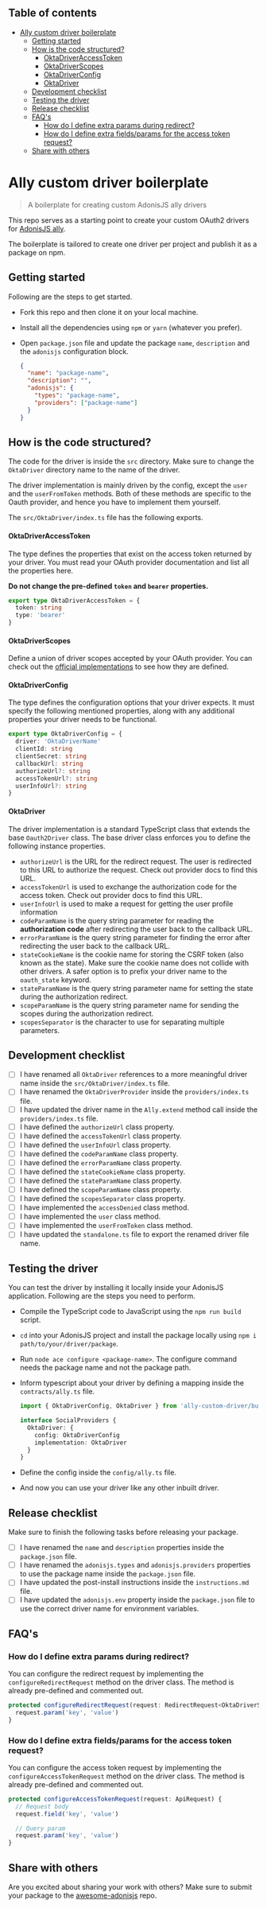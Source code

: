 <!-- START doctoc generated TOC please keep comment here to allow auto update -->
<!-- DON'T EDIT THIS SECTION, INSTEAD RE-RUN doctoc TO UPDATE -->

## Table of contents

- [Ally custom driver boilerplate](#ally-custom-driver-boilerplate)
  - [Getting started](#getting-started)
  - [How is the code structured?](#how-is-the-code-structured)
    - [OktaDriverAccessToken](#OktaDriveraccesstoken)
    - [OktaDriverScopes](#OktaDriverscopes)
    - [OktaDriverConfig](#OktaDriverconfig)
    - [OktaDriver](#OktaDriver)
  - [Development checklist](#development-checklist)
  - [Testing the driver](#testing-the-driver)
  - [Release checklist](#release-checklist)
  - [FAQ's](#faqs)
    - [How do I define extra params during redirect?](#how-do-i-define-extra-params-during-redirect)
    - [How do I define extra fields/params for the access token request?](#how-do-i-define-extra-fieldsparams-for-the-access-token-request)
  - [Share with others](#share-with-others)

<!-- END doctoc generated TOC please keep comment here to allow auto update -->

# Ally custom driver boilerplate

> A boilerplate for creating custom AdonisJS ally drivers

This repo serves as a starting point to create your custom OAuth2 drivers for [AdonisJS ally](https://docs.adonisjs.com/guides/auth/social).

The boilerplate is tailored to create one driver per project and publish it as a package on npm.

## Getting started

Following are the steps to get started.

- Fork this repo and then clone it on your local machine.
- Install all the dependencies using `npm` or `yarn` (whatever you prefer).
- Open `package.json` file and update the package `name`, `description` and the `adonisjs` configuration block.

  ```json
  {
    "name": "package-name",
    "description": "",
    "adonisjs": {
      "types": "package-name",
      "providers": ["package-name"]
    }
  }
  ```

## How is the code structured?

The code for the driver is inside the `src` directory. Make sure to change the `OktaDriver` directory name to the name of the driver.

The driver implementation is mainly driven by the config, except the `user` and the `userFromToken` methods. Both of these methods are specific to the Oauth provider, and hence you have to implement them yourself.

The `src/OktaDriver/index.ts` file has the following exports.

#### OktaDriverAccessToken

The type defines the properties that exist on the access token returned by your driver. You must read your OAuth provider documentation and list all the properties here.

**Do not change the pre-defined `token` and `bearer` properties.**

```ts
export type OktaDriverAccessToken = {
  token: string
  type: 'bearer'
}
```

#### OktaDriverScopes

Define a union of driver scopes accepted by your OAuth provider. You can check out the [official implementations](https://github.com/adonisjs/ally/blob/develop/adonis-typings/ally.ts#L236-L268) to see how they are defined.

#### OktaDriverConfig

The type defines the configuration options that your driver expects. It must specify the following mentioned properties, along with any additional properties your driver needs to be functional.

```ts
export type OktaDriverConfig = {
  driver: 'OktaDriverName'
  clientId: string
  clientSecret: string
  callbackUrl: string
  authorizeUrl?: string
  accessTokenUrl?: string
  userInfoUrl?: string
}
```

#### OktaDriver

The driver implementation is a standard TypeScript class that extends the base `Oauth2Driver` class. The base driver class enforces you to define the following instance properties.

- `authorizeUrl` is the URL for the redirect request. The user is redirected to this URL to authorize the request. Check out provider docs to find this URL.
- `accessTokenUrl` is used to exchange the authorization code for the access token. Check out provider docs to find this URL.
- `userInfoUrl` is used to make a request for getting the user profile information
- `codeParamName` is the query string parameter for reading the **authorization code** after redirecting the user back to the callback URL.
- `errorParamName` is the query string parameter for finding the error after redirecting the user back to the callback URL.
- `stateCookieName` is the cookie name for storing the CSRF token (also known as the state). Make sure the cookie name does not collide with other drivers. A safer option is to prefix your driver name to the `oauth_state` keyword.
- `stateParamName` is the query string parameter name for setting the state during the authorization redirect.
- `scopeParamName` is the query string parameter name for sending the scopes during the authorization redirect.
- `scopesSeparator` is the character to use for separating multiple parameters.

## Development checklist

- [ ] I have renamed all `OktaDriver` references to a more meaningful driver name inside the `src/OktaDriver/index.ts` file.
- [ ] I have renamed the `OktaDriverProvider` inside the `providers/index.ts` file.
- [ ] I have updated the driver name in the `Ally.extend` method call inside the `providers/index.ts` file.
- [ ] I have defined the `authorizeUrl` class property.
- [ ] I have defined the `accessTokenUrl` class property.
- [ ] I have defined the `userInfoUrl` class property.
- [ ] I have defined the `codeParamName` class property.
- [ ] I have defined the `errorParamName` class property.
- [ ] I have defined the `stateCookieName` class property.
- [ ] I have defined the `stateParamName` class property.
- [ ] I have defined the `scopeParamName` class property.
- [ ] I have defined the `scopesSeparator` class property.
- [ ] I have implemented the `accessDenied` class method.
- [ ] I have implemented the `user` class method.
- [ ] I have implemented the `userFromToken` class method.
- [ ] I have updated the `standalone.ts` file to export the renamed driver file name.

## Testing the driver

You can test the driver by installing it locally inside your AdonisJS application. Following are the steps you need to perform.

- Compile the TypeScript code to JavaScript using the `npm run build` script.
- `cd` into your AdonisJS project and install the package locally using `npm i path/to/your/driver/package`.
- Run `node ace configure <package-name>`. The configure command needs the package name and not the package path.
- Inform typescript about your driver by defining a mapping inside the `contracts/ally.ts` file.

  ```ts
  import { OktaDriverConfig, OktaDriver } from 'ally-custom-driver/build/standalone'

  interface SocialProviders {
    OktaDriver: {
      config: OktaDriverConfig
      implementation: OktaDriver
    }
  }
  ```

- Define the config inside the `config/ally.ts` file.
- And now you can use your driver like any other inbuilt driver.

## Release checklist

Make sure to finish the following tasks before releasing your package.

- [ ] I have renamed the `name` and `description` properties inside the `package.json` file.
- [ ] I have renamed the `adonisjs.types` and `adonisjs.providers` properties to use the package name inside the `package.json` file.
- [ ] I have updated the post-install instructions inside the `instructions.md` file.
- [ ] I have updated the `adonisjs.env` property inside the `package.json` file to use the correct driver name for environment variables.

## FAQ's

### How do I define extra params during redirect?

You can configure the redirect request by implementing the `configureRedirectRequest` method on the driver class. The method is already pre-defined and commented out.

```ts
protected configureRedirectRequest(request: RedirectRequest<OktaDriverScopes>) {
  request.param('key', 'value')
}
```

### How do I define extra fields/params for the access token request?

You can configure the access token request by implementing the `configureAccessTokenRequest` method on the driver class. The method is already pre-defined and commented out.

```ts
protected configureAccessTokenRequest(request: ApiRequest) {
  // Request body
  request.field('key', 'value')

  // Query param
  request.param('key', 'value')
}
```

## Share with others

Are you excited about sharing your work with others? Make sure to submit your package to the [awesome-adonisjs](https://github.com/adonisjs-community/awesome-adonisjs) repo.
